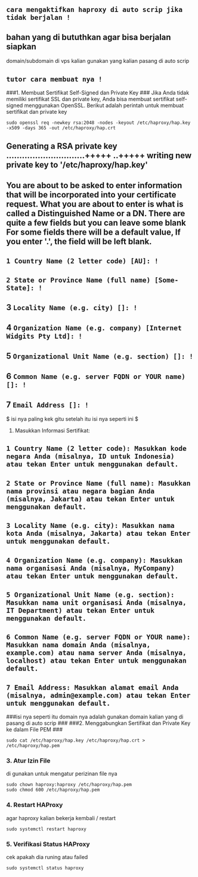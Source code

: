 ## `cara mengaktifkan haproxy di auto scrip jika tidak berjalan !`      
## bahan yang di bututhkan agar bisa berjalan siapkan ##
domain/subdomain di vps kalian gunakan yang kalian pasang di auto scrip 
## `tutor cara membuat nya !`
###1. Membuat Sertifikat Self-Signed dan Private Key ###
Jika Anda tidak memiliki sertifikat SSL dan private key, Anda bisa membuat sertifikat self-signed menggunakan OpenSSL. Berikut adalah perintah untuk membuat sertifikat dan private key
```
sudo openssl req -newkey rsa:2048 -nodes -keyout /etc/haproxy/hap.key -x509 -days 365 -out /etc/haproxy/hap.crt
```
Generating a RSA private key
..............................+++++
..+++++
writing new private key to '/etc/haproxy/hap.key'
-----
You are about to be asked to enter information that will be incorporated
into your certificate request.
What you are about to enter is what is called a Distinguished Name or a DN.
There are quite a few fields but you can leave some blank
For some fields there will be a default value,
If you enter '.', the field will be left blank.
-----

## `1 Country Name (2 letter code) [AU]: !`
## `2 State or Province Name (full name) [Some-State]: !`
## 3 `Locality Name (e.g. city) []: !`
## 4 `Organization Name (e.g. company) [Internet Widgits Pty Ltd]: !`
## 5 `Organizational Unit Name (e.g. section) []: !`
## 6 `Common Name (e.g. server FQDN or YOUR name) []: !`
## 7 `Email Address []: !`

$ isi nya paling kek gitu setelah itu isi nya seperti ini $
1. Masukkan Informasi Sertifikat:
## `1 Country Name (2 letter code): Masukkan kode negara Anda (misalnya, ID untuk Indonesia) atau tekan Enter untuk menggunakan default. `
## `2 State or Province Name (full name): Masukkan nama provinsi atau negara bagian Anda (misalnya, Jakarta) atau tekan Enter untuk menggunakan default. `
## `3 Locality Name (e.g. city): Masukkan nama kota Anda (misalnya, Jakarta) atau tekan Enter untuk menggunakan default. `
## `4 Organization Name (e.g. company): Masukkan nama organisasi Anda (misalnya, MyCompany) atau tekan Enter untuk menggunakan default. `
## `5 Organizational Unit Name (e.g. section): Masukkan nama unit organisasi Anda (misalnya, IT Department) atau tekan Enter untuk menggunakan default. `
## `6 Common Name (e.g. server FQDN or YOUR name): Masukkan nama domain Anda (misalnya, example.com) atau nama server Anda (misalnya, localhost) atau tekan Enter untuk menggunakan default. `
## `7 Email Address: Masukkan alamat email Anda (misalnya, admin@example.com) atau tekan Enter untuk menggunakan default. `
###isi nya seperti itu domain nya adalah gunakan domain kalian yang di pasang di auto scrip ###
###2. Menggabungkan Sertifikat dan Private Key ke dalam File PEM ###
```
sudo cat /etc/haproxy/hap.key /etc/haproxy/hap.crt > /etc/haproxy/hap.pem
```
### 3. Atur Izin File ### 
di gunakan untuk mengatur perizinan file nya 
```
sudo chown haproxy:haproxy /etc/haproxy/hap.pem
sudo chmod 600 /etc/haproxy/hap.pem
```
### 4. Restart HAProxy ###
agar haproxy kalian bekerja kembali / restart 
```
sudo systemctl restart haproxy
```
### 5. Verifikasi Status HAProxy ###
cek apakah dia runing atau failed 
```
sudo systemctl status haproxy
```



